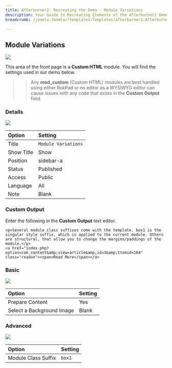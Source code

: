 ```yaml
---
title: Afterburner2: Recreating the Demo - Module Variations
description: Your Guide to Recreating Elements of the Afterburner2 Demo for Joomla
breadcrumb: /joomla:Joomla/!templates:Templates/afterburner2:Afterburner2

---
```


Module Variations
-----

![][demo]

This area of the front page is a **Custom HTML** module. You will find the settings used in our demo below.

>> Any **mod_custom** (Custom HTML) modules are best handled using either RokPad or no editor as a WYSIWYG editor can cause issues with any code that exists in the **Custom Output** field.

### Details

![][demo2]

| Option     | Setting             |  
| :--------- | :------------------ |  
| Title      | `Module Variations` |  
| Show Title | Show                |  
| Position   | sidebar-a           |  
| Status     | Published           |  
| Access     | Public              |  
| Language   | All                 |  
| Note       | Blank               |  

### Custom Output

Enter the following in the **Custom Output** text editor.

~~~
<p>Several module class suffixes come with the template. box1 is the singular style suffix, which is applied to the current module. Others are structural, that allow you to change the margins/paddings of the module.</p>
<a href="index.php?option=com_content&amp;view=article&amp;id=3&amp;Itemid=104" class="readon"><span>Read More</span></a>
~~~

### Basic

![][demo3]

| Option                    | Setting |  
| :------------------------ | :------ |  
| Prepare Content           | Yes     |  
| Select a Background Image | Blank   |

### Advanced

![][demo4]

| Option              | Setting |  
| :------------------ | :------ |  
| Module Class Suffix | `box1`  |  

[demo]: assets/demo_5.jpeg
[demo2]: assets/variations_1.jpeg
[demo3]: assets/variations_2.jpeg
[demo4]: assets/variations_3.jpeg